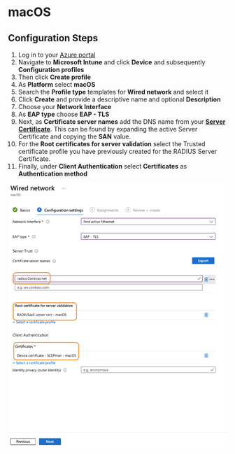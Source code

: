 # macOS

## Configuration Steps <a href="#before-creating-the-wi-fi-profile-create-a-trusted-root-certificate-profile-as-described-here-change" id="before-creating-the-wi-fi-profile-create-a-trusted-root-certificate-profile-as-described-here-change"></a>

1. Log in to your [Azure portal](https://portal.azure.com)
2. Navigate to **Microsoft Intune** and click **Device** and subsequently **Configuration profiles**
3. Then click **Create profile**
4. As **Platform** select **macOS**
5. Search the **Profile type** templates for **Wired network** and select it
6. Click **Create** and provide a descriptive name and optional **Description**
7. Choose your **Network Interface**
8. As **EAP type** choose **EAP - TLS**
9. Next, as **Certificate server names** add the DNS name from your [**Server Certificate**](../../portal/settings/settings-server/certificates.md). This can be found by expanding the active Server Certificate and copying the **SAN** value.&#x20;
10. For the **Root certificates for server validation** select the Trusted certificate profile you have previously created for the RADIUS Server Certificate.
11. Finally, under **Client Authentication** select **Certificates** as **Authentication method**&#x20;

![](<../../.gitbook/assets/image (62).png>)
